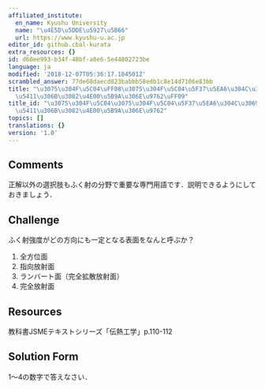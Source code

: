 ```yaml
---
affiliated_institute:
  en_name: Kyushu University
  name: "\u4E5D\u5DDE\u5927\u5B66"
  url: https://www.kyushu-u.ac.jp
editor_id: github.cbal-kurata
extra_resources: {}
id: d60ee993-b34f-48bf-a8e6-5e44802723be
language: ja
modified: '2018-12-07T05:36:17.184501Z'
scrambled_answer: 77de68daecd823babbb58edb1c8e14d7106e83bb
title: "\u3075\u304F\u5C04\uFF08\u3075\u304F\u5C04\u5F37\u5EA6\u304C\u3069\u306E\u65B9\
  \u5411\u306B\u3082\u4E00\u5B9A\u306E\u9762\uFF09"
title_id: "\u3075\u304F\u5C04\u3075\u304F\u5C04\u5F37\u5EA6\u304C\u3069\u306E\u65B9\
  \u5411\u306B\u3082\u4E00\u5B9A\u306E\u9762"
topics: []
translations: {}
version: '1.0'
---
```


## Comments
正解以外の選択肢もふく射の分野で重要な専門用語です．説明できるようにしておきましょう．


## Challenge
ふく射強度がどの方向にも一定となる表面をなんと呼ぶか？
1. 全方位面
2. 指向放射面
3. ランバート面（完全拡散放射面）
4. 完全放射面


## Resources
教科書JSMEテキストシリーズ「伝熱工学」p.110-112


## Solution Form
1〜4の数字で答えなさい．



